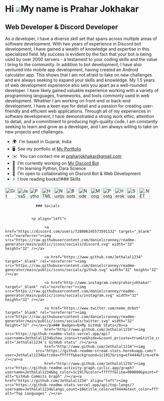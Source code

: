 Hi ![](https://user-images.githubusercontent.com/18350557/176309783-0785949b-9127-417c-8b55-ab5a4333674e.gif)My name is Prahar Jokhakar
=======================================================================================================================================

Web Developer & Discord Developer
---------------------------------

As a developer, I have a diverse skill set that spans across multiple areas of software development. With two years of experience in Discord bot development, I have gained a wealth of knowledge and expertise in this specialized field. My success is evident by the fact that your bot is being used by over 2000 servers - a testament to your coding skills and the value I bring to the community. In addition to bot development, I have also ventured into mobile app development, having created an Android calculator app. This shows that I am not afraid to take on new challenges and are always seeking to expand your skills and knowledge. My 1.5 years of web development experience also sets you apart as a well-rounded developer. I have likely gained valuable experience working with a variety of programming languages, frameworks, and tools commonly used in web development. Whether I am working on front-end or back-end development, I have a keen eye for detail and a passion for creating user-friendly and efficient web applications. Through all of my experiences in software development, I have demonstrated a strong work ethic, attention to detail, and a commitment to producing high-quality code. I am constantly seeking to learn and grow as a developer, and I am always willing to take on new projects and challenges.

*   🌍  I'm based in Gujarat, India
*   🖥️  See my portfolio at [My Portfolio](http://prahar.nemobot.tech/)
*   ✉️  You can contact me at [praharjokhakar@gmail.com](mailto:praharjokhakar@gmail.com)
*   🚀  I'm currently working on [My Discord Bot](http://nemobot.tech)
*   🧠  I'm learning Python, Dara Science
*   🤝  I'm open to collaborating on Discord Bot & Web Development
*   ⚡  I love reading books!!### Skills 
<p align="left">
<a href="https://git-scm.com/" target="_blank" rel="noreferrer"><img src="https://raw.githubusercontent.com/danielcranney/readme-generator/main/public/icons/skills/git-colored.svg" width="36" height="36" alt="Git" /></a>
<a href="https://developer.mozilla.org/en-US/docs/Web/JavaScript" target="_blank" rel="noreferrer"><img src="https://raw.githubusercontent.com/danielcranney/readme-generator/main/public/icons/skills/javascript-colored.svg" width="36" height="36" alt="JavaScript" /></a>
<a href="https://www.python.org/" target="_blank" rel="noreferrer"><img src="https://raw.githubusercontent.com/danielcranney/readme-generator/main/public/icons/skills/python-colored.svg" width="36" height="36" alt="Python" /></a>
<a href="https://developer.mozilla.org/en-US/docs/Glossary/HTML5" target="_blank" rel="noreferrer"><img src="https://raw.githubusercontent.com/danielcranney/readme-generator/main/public/icons/skills/html5-colored.svg" width="36" height="36" alt="HTML5" /></a>
<a href="https://nuxtjs.org/" target="_blank" rel="noreferrer"><img src="https://raw.githubusercontent.com/danielcranney/readme-generator/main/public/icons/skills/nuxtjs-colored.svg" width="36" height="36" alt="Nuxtjs" /></a>
<a href="https://getbootstrap.com/" target="_blank" rel="noreferrer"><img src="https://raw.githubusercontent.com/danielcranney/readme-generator/main/public/icons/skills/bootstrap-colored.svg" width="36" height="36" alt="Bootstrap" /></a>
<a href="https://nodejs.org/en/" target="_blank" rel="noreferrer"><img src="https://raw.githubusercontent.com/danielcranney/readme-generator/main/public/icons/skills/nodejs-colored.svg" width="36" height="36" alt="NodeJS" /></a>
<a href="https://www.mongodb.com/" target="_blank" rel="noreferrer"><img src="https://raw.githubusercontent.com/danielcranney/readme-generator/main/public/icons/skills/mongodb-colored.svg" width="36" height="36" alt="MongoDB" /></a>
<a href="https://www.postgresql.org/" target="_blank" rel="noreferrer"><img src="https://raw.githubusercontent.com/danielcranney/readme-generator/main/public/icons/skills/postgresql-colored.svg" width="36" height="36" alt="PostgreSQL" /></a>
<a href="https://www.heroku.com/" target="_blank" rel="noreferrer"><img src="https://raw.githubusercontent.com/danielcranney/readme-generator/main/public/icons/skills/heroku-colored.svg" width="36" height="36" alt="Heroku" /></a>
<a href="https://supabase.io/" target="_blank" rel="noreferrer"><img src="https://raw.githubusercontent.com/danielcranney/readme-generator/main/public/icons/skills/supabase-colored.svg" width="36" height="36" alt="Supabase" /></a>
<a href="https://dotnet.microsoft.com/en-us/" target="_blank" rel="noreferrer"><img src="https://raw.githubusercontent.com/danielcranney/readme-generator/main/public/icons/skills/dot-net-colored.svg" width="36" height="36" alt=".NET" /></a>
</p>
                    
                  ### Socials
                  
                  
                <p align="left">
                          
                      <a href="https://discord.com/users/728806245573591132" target="_blank" rel="noreferrer"><img src="https://raw.githubusercontent.com/danielcranney/readme-generator/main/public/icons/socials/discord.svg" width="32" height="32" /></a>
                          
                      <a href="https://www.github.com/Jethalal1234" target="_blank" rel="noreferrer"><img src="https://raw.githubusercontent.com/danielcranney/readme-generator/main/public/icons/socials/github.svg" width="32" height="32" /></a>
                          
                      <a href="http://www.instagram.com/praharjokhakar" target="_blank" rel="noreferrer"><img src="https://raw.githubusercontent.com/danielcranney/readme-generator/main/public/icons/socials/instagram.svg" width="32" height="32" /></a>
                          
                      <a href="https://www.twitter.com/nemo_dcbot" target="_blank" rel="noreferrer"><img src="https://raw.githubusercontent.com/danielcranney/readme-generator/main/public/icons/socials/twitter.svg" width="32" height="32" /></a></p>### Badges<b>My GitHub Stats</b><a
                      href="http://www.github.com/Jethalal1234"><img src="https://github-readme-stats.vercel.app/api?username=Jethalal1234&show_icons=true&hide=&count_private=true&title_color=ef4444&text_color=ffffff&icon_color=000000&bg_color=1c1917&hide_border=true&show_icons=true" alt="Jethalal1234's GitHub stats" /></a><a
                      href="http://www.github.com/Jethalal1234"><img
                  src="https://github-readme-streak-stats.herokuapp.com/?user=Jethalal1234&stroke=ffffff&background=1c1917&ring=ef4444&fire=ef4444&currStreakNum=ffffff&currStreakLabel=ef4444&sideNums=ffffff&sideLabels=ffffff&dates=ffffff&hide_border=true" /></a><a
                      href="http://www.github.com/Jethalal1234"><img src="https://github-readme-activity-graph.cyclic.app/graph?username=Jethalal1234&bg_color=1c1917&color=ffffff&line=000000&point=ffffff&area_color=1c1917&area=true&hide_border=true&custom_title=GitHub%20Commits%20Graph" alt="GitHub Commits Graph" /></a><a href="https://github.com/Jethalal1234" align="left"><img src="https://github-readme-stats.vercel.app/api/top-langs/?username=Jethalal1234&langs_count=10&title_color=ef4444&text_color=ffffff&icon_color=000000&bg_color=1c1917&hide_border=true&locale=en&custom_title=Top%20%Languages" alt="Top Languages" /></a>
